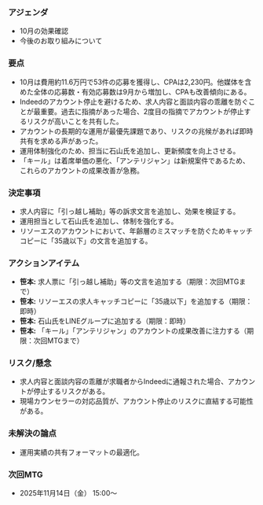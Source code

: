 ### アジェンダ
- 10月の効果確認
- 今後のお取り組みについて

### 要点
- 10月は費用約11.6万円で53件の応募を獲得し、CPAは2,230円。他媒体を含めた全体の応募数・有効応募数は9月から増加し、CPAも改善傾向にある。
- Indeedのアカウント停止を避けるため、求人内容と面談内容の乖離を防ぐことが最重要。過去に指摘があった場合、2度目の指摘でアカウントが停止するリスクが高いことを共有した。
- アカウントの長期的な運用が最優先課題であり、リスクの兆候があれば即時共有を求める声があった。
- 運用体制強化のため、担当に石山氏を追加し、更新頻度を向上させる。
- 「キール」は着席単価の悪化、「アンテリジャン」は新規案件であるため、これらのアカウントの成果改善が急務。

### 決定事項
- 求人内容に「引っ越し補助」等の訴求文言を追加し、効果を検証する。
- 運用担当として石山氏を追加し、体制を強化する。
- リソーエスのアカウントにおいて、年齢層のミスマッチを防ぐためキャッチコピーに「35歳以下」の文言を追加する。

### アクションアイテム
- **笹本:** 求人票に「引っ越し補助」等の文言を追加する（期限：次回MTGまで）
- **笹本:** リソーエスの求人キャッチコピーに「35歳以下」を追加する（期限：即時）
- **笹本:** 石山氏をLINEグループに追加する（期限：即時）
- **笹本:** 「キール」「アンテリジャン」のアカウントの成果改善に注力する（期限：次回MTGまで）

### リスク/懸念
- 求人内容と面談内容の乖離が求職者からIndeedに通報された場合、アカウントが停止するリスクがある。
- 現場カウンセラーの対応品質が、アカウント停止のリスクに直結する可能性がある。

### 未解決の論点
- 運用実績の共有フォーマットの最適化。

### 次回MTG
- 2025年11月14日（金） 15:00〜